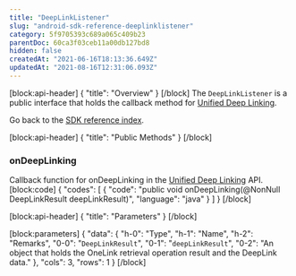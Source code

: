 ```yaml
---
title: "DeepLinkListener"
slug: "android-sdk-reference-deeplinklistener"
category: 5f9705393c689a065c409b23
parentDoc: 60ca3f03ceb11a00db127bd8
hidden: false
createdAt: "2021-06-16T18:13:36.649Z"
updatedAt: "2021-08-16T12:31:06.093Z"
---
```

[block:api-header]
{
  "title": "Overview"
}
[/block]
The `DeepLinkListener` is a public interface that holds the callback method for [Unified Deep Linking](https://dev.appsflyer.com/hc/docs/unified-deep-linking-udl).

Go back to the [SDK reference index](doc:android-sdk-reference).

[block:api-header]
{
  "title": "Public Methods"
}
[/block]
### onDeepLinking
Callback function for onDeepLinking in the [Unified Deep Linking](https://dev.appsflyer.com/hc/docs/unified-deep-linking-udl) API. 
[block:code]
{
  "codes": [
    {
      "code": "public void onDeepLinking(@NonNull DeepLinkResult deepLinkResult)",
      "language": "java"
    }
  ]
}
[/block]

[block:api-header]
{
  "title": "Parameters"
}
[/block]

[block:parameters]
{
  "data": {
    "h-0": "Type",
    "h-1": "Name",
    "h-2": "Remarks",
    "0-0": "`DeepLinkResult`",
    "0-1": "`deepLinkResult`",
    "0-2": "An object that holds the OneLink retrieval operation result and the DeepLink data."
  },
  "cols": 3,
  "rows": 1
}
[/block]